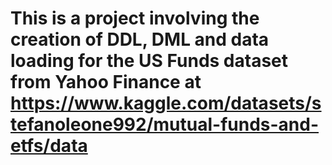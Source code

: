 # This is a project involving the creation of DDL, DML and data loading for the US Funds dataset from Yahoo Finance at https://www.kaggle.com/datasets/stefanoleone992/mutual-funds-and-etfs/data
